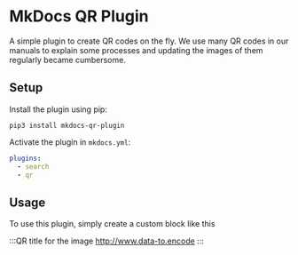 # MkDocs QR Plugin

A simple plugin to create QR codes on the fly.
We use many QR codes in our manuals to explain some processes and updating the images of them regularly became cumbersome.

## Setup

Install the plugin using pip:

`pip3 install mkdocs-qr-plugin`

Activate the plugin in `mkdocs.yml`:

```yaml
plugins:
  - search
  - qr 
```

## Usage

To use this plugin, simply create a custom block like this

:::QR
title for the image
http://www.data-to.encode
:::